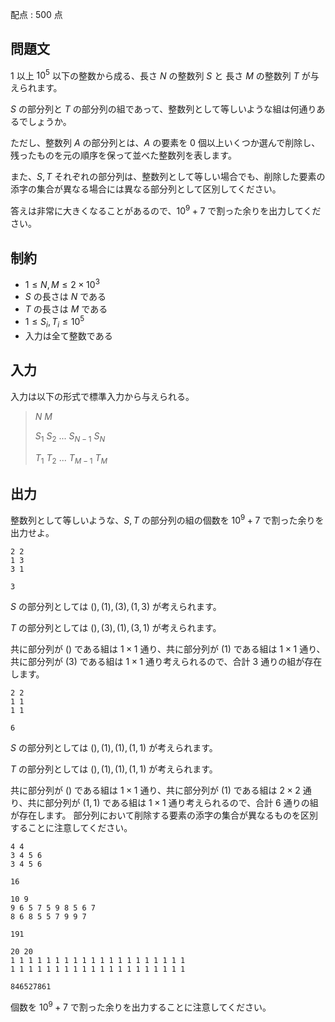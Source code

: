配点 : $500$ 点

## 問題文

$1$ 以上 $10^5$ 以下の整数から成る、長さ $N$ の整数列 $S$ と 長さ $M$ の整数列 $T$ が与えられます。

$S$ の部分列と $T$ の部分列の組であって、整数列として等しいような組は何通りあるでしょうか。

ただし、整数列 $A$ の部分列とは、$A$ の要素を $0$ 個以上いくつか選んで削除し、残ったものを元の順序を保って並べた整数列を表します。

また、$S, T$ それぞれの部分列は、整数列として等しい場合でも、削除した要素の添字の集合が異なる場合には異なる部分列として区別してください。

答えは非常に大きくなることがあるので、$10^9+7$ で割った余りを出力してください。

## 制約

- $1 \leq N, M \leq 2 \times 10^3$
- $S$ の長さは $N$ である
- $T$ の長さは $M$ である
- $1 \leq S_i, T_i \leq 10^5$
- 入力は全て整数である

## 入力

入力は以下の形式で標準入力から与えられる。

> $N$ $M$
> 
> $S_1$ $S_2$ $...$ $S_{N-1}$ $S_{N}$
> 
> $T_1$ $T_2$ $...$ $T_{M-1}$ $T_{M}$

## 出力

整数列として等しいような、$S, T$ の部分列の組の個数を $10^9+7$ で割った余りを出力せよ。

```input1
2 2
1 3
3 1
```

```output1
3
```

$S$ の部分列としては $(), (1), (3), (1, 3)$ が考えられます。

$T$ の部分列としては $(), (3), (1), (3, 1)$ が考えられます。

共に部分列が $()$    である組は $1 \times 1$ 通り、共に部分列が $(1)$   である組は $1 \times 1$ 通り、共に部分列が $(3)$   である組は $1 \times 1$ 通り考えられるので、合計 $3$ 通りの組が存在します。

```input2
2 2
1 1
1 1
```

```output2
6
```

$S$ の部分列としては $(), (1), (1), (1, 1)$ が考えられます。

$T$ の部分列としては $(), (1), (1), (1, 1)$ が考えられます。

共に部分列が $()$    である組は $1 \times 1$ 通り、共に部分列が $(1)$   である組は $2 \times 2$ 通り、共に部分列が $(1, 1)$ である組は $1 \times 1$ 通り考えられるので、合計 $6$ 通りの組が存在します。
部分列において削除する要素の添字の集合が異なるものを区別することに注意してください。

```input3
4 4
3 4 5 6
3 4 5 6
```

```output3
16
```

```input4
10 9
9 6 5 7 5 9 8 5 6 7
8 6 8 5 5 7 9 9 7
```

```output4
191
```

```input5
20 20
1 1 1 1 1 1 1 1 1 1 1 1 1 1 1 1 1 1 1 1
1 1 1 1 1 1 1 1 1 1 1 1 1 1 1 1 1 1 1 1
```

```output5
846527861
```

個数を $10^9+7$ で割った余りを出力することに注意してください。